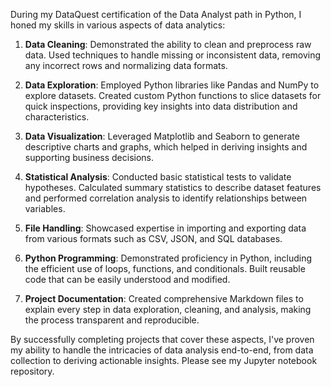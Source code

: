 During my DataQuest certification of the Data Analyst path in Python, I honed my skills in various aspects of data analytics:

1. **Data Cleaning**: Demonstrated the ability to clean and preprocess raw data. Used techniques to handle missing or inconsistent data, removing any incorrect rows and normalizing data formats.

2. **Data Exploration**: Employed Python libraries like Pandas and NumPy to explore datasets. Created custom Python functions to slice datasets for quick inspections, providing key insights into data distribution and characteristics.

3. **Data Visualization**: Leveraged Matplotlib and Seaborn to generate descriptive charts and graphs, which helped in deriving insights and supporting business decisions.

4. **Statistical Analysis**: Conducted basic statistical tests to validate hypotheses. Calculated summary statistics to describe dataset features and performed correlation analysis to identify relationships between variables.

5. **File Handling**: Showcased expertise in importing and exporting data from various formats such as CSV, JSON, and SQL databases.

6. **Python Programming**: Demonstrated proficiency in Python, including the efficient use of loops, functions, and conditionals. Built reusable code that can be easily understood and modified.

7. **Project Documentation**: Created comprehensive Markdown files to explain every step in data exploration, cleaning, and analysis, making the process transparent and reproducible.

By successfully completing projects that cover these aspects, I've proven my ability to handle the intricacies of data analysis end-to-end, from data collection to deriving actionable insights. Please see my Jupyter notebook repository.
